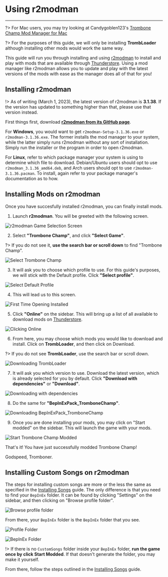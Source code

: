 # Using r2modman
---

?> For Mac users, you may try looking at Candygoblen123's [Trombone Champ Mod Manager for Mac](https://github.com/Candygoblen123/TromboneChampModManager/)

?> For the purposes of this guide, we will only be installing **TrombLoader** although installing other mods would work the same way.

This guide will run you through installing and using [r2modman](https://github.com/ebkr/r2modmanPlus/releases/latest/) to install and play with mods that are available through [Thunderstore](https://trombone-champ.thunderstore.io/). Using a mod manager like r2modman allows you to update and play with the latest versions of the mods with ease as the manager does all of that for you!

## Installing r2modman

!> As of writing (March 1, 2023), the latest version of r2modman is **3.1.38**. If the version has updated to something higher than that, please use that version instead.

First things first, download [**r2modman from its GitHub page**](https://github.com/ebkr/r2modmanPlus/releases/latest/).

For **Windows**, you would want to get `r2modman-Setup-3.1.36.exe` or `r2modman-3.1.36.exe`. The former installs the mod manager to your system, while the latter simply runs r2modman without any sort of installation. Simply run the installer or the program in order to open r2modman.

For **Linux**, refer to which package manager your system is using to determine which file to download. Debian/Ubuntu users should opt to use `r2modman_3.1.36_amd64.deb`, and Arch users should opt to use `r2modman-3.1.36.pacman`. To install, again refer to your package manager's documentation as to how.

## Installing Mods on r2modman

Once you have succesfully installed r2modman, you can finally install mods.

1. Launch **r2modman**. You will be greeted with the following screen.

![r2modman Game Selection Screen](../docs/files/r2modman-install/gameselection.png)

2. Select **"Trombone Champ"**, and click **"Select Game"**.

?> If you do not see it, **use the search bar or scroll down** to find "Trombone Champ".

![Select Trombone Champ](../docs/files/r2modman-install/selecttc.png)

3. It will ask you to choose which profile to use. For this guide's purposes, we will stick with the Default profile. Click **"Select profile"**.

![Select Default Profile](../docs/files/r2modman-install/profileselect.png)

4. This will lead us to this screen.

![First Time Opening Installed](../docs/files/r2modman-install/firsttimeinstall.png)

5. Click **"Online"** on the sidebar. This will bring up a list of all available to download mods on [Thunderstore](https://trombone-champ.thunderstore.io/).

![Clicking Online](../docs/files/r2modman-install/selectonline.png)

6. From here, you may choose which mods you would like to download and install. Click on **TrombLoader**, and then click on Download.

?> If you do not see **TrombLoader**, use the search bar or scroll down.

![Downloading TrombLoader](../docs/files/r2modman-install/downloadtrombloader.png)

7. It will ask you which version to use. Download the latest version, which is already selected for you by default. Click **"Download with dependencies"** or **"Download"**.

![Downloading with dependencies](../docs/files/r2modman-install/downloadlatest.png)

8. Do the same for **"BepInExPack_TromboneChamp"**.

![Downloading BepInExPack_TromboneChamp](../docs/files/r2modman-install/downloadbepinex.png)

9. Once you are done installing your mods, you may click on "Start modded" on the sidebar. This will launch the game with your mods.

![Start Trombone Champ Modded](../docs/files/r2modman-install/startmodded.png)

That's it! You have just successfully modded Trombone Champ!

Godspeed, Tromboner.

## Installing Custom Songs on r2modman

The steps for installing custom songs are more or the less the same as specified in the [Installing Songs](installing-songs) guide. The only difference is that you need to find your `BepInEx` folder. It can be found by clicking "Settings" on the sidebar, and then clicking on "Browse profile folder".

![Browse profile folder](../docs/files/r2modman-install/browseprofile.png)

From there, your `BepInEx` folder is the `BepInEx` folder that you see.

![Profile Folder](../docs/files/r2modman-install/profilefolder.png)

![BepInEx Folder](../docs/files/r2modman-install/bepinexfolder.png)

!> If there is no `CustomSongs` folder inside your `BepInEx` folder, **run the game once by click Start Modded**. If that doesn't generate the folder, you may make it yourself.

From there, follow the steps outlined in the [Installing Songs](installing-songs) guide.
